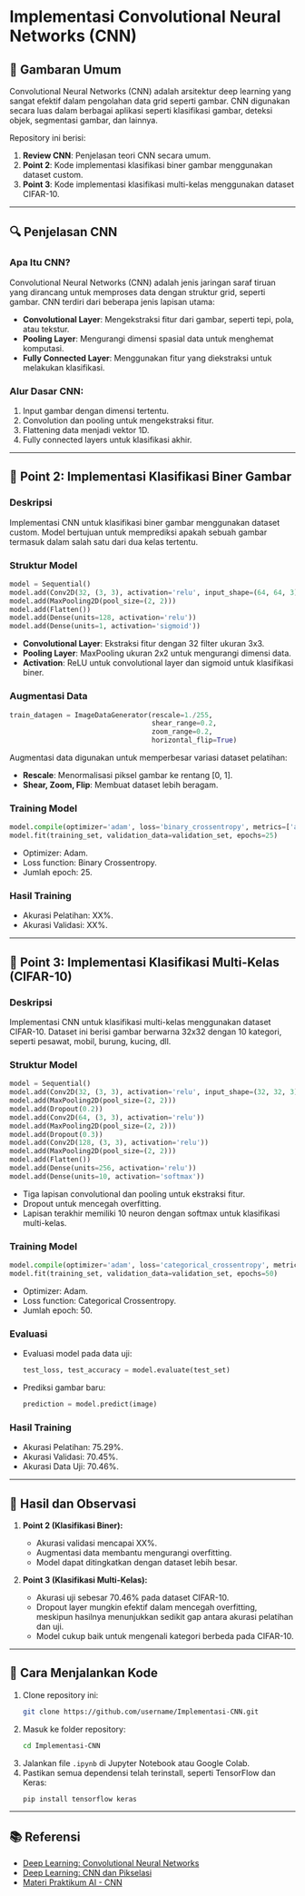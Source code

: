 
# **Implementasi Convolutional Neural Networks (CNN)**

## 📖 **Gambaran Umum**
Convolutional Neural Networks (CNN) adalah arsitektur deep learning yang sangat efektif dalam pengolahan data grid seperti gambar. CNN digunakan secara luas dalam berbagai aplikasi seperti klasifikasi gambar, deteksi objek, segmentasi gambar, dan lainnya.

Repository ini berisi:
1. **Review CNN**: Penjelasan teori CNN secara umum.
2. **Point 2**: Kode implementasi klasifikasi biner gambar menggunakan dataset custom.
3. **Point 3**: Kode implementasi klasifikasi multi-kelas menggunakan dataset CIFAR-10.

---

## 🔍 **Penjelasan CNN**

### Apa Itu CNN?
Convolutional Neural Networks (CNN) adalah jenis jaringan saraf tiruan yang dirancang untuk memproses data dengan struktur grid, seperti gambar. CNN terdiri dari beberapa jenis lapisan utama:
- **Convolutional Layer**: Mengekstraksi fitur dari gambar, seperti tepi, pola, atau tekstur.
- **Pooling Layer**: Mengurangi dimensi spasial data untuk menghemat komputasi.
- **Fully Connected Layer**: Menggunakan fitur yang diekstraksi untuk melakukan klasifikasi.

### Alur Dasar CNN:
1. Input gambar dengan dimensi tertentu.
2. Convolution dan pooling untuk mengekstraksi fitur.
3. Flattening data menjadi vektor 1D.
4. Fully connected layers untuk klasifikasi akhir.

---

## 🔎 **Point 2: Implementasi Klasifikasi Biner Gambar**

### **Deskripsi**
Implementasi CNN untuk klasifikasi biner gambar menggunakan dataset custom. Model bertujuan untuk memprediksi apakah sebuah gambar termasuk dalam salah satu dari dua kelas tertentu.

### **Struktur Model**
```python
model = Sequential()
model.add(Conv2D(32, (3, 3), activation='relu', input_shape=(64, 64, 3)))
model.add(MaxPooling2D(pool_size=(2, 2)))
model.add(Flatten())
model.add(Dense(units=128, activation='relu'))
model.add(Dense(units=1, activation='sigmoid'))
```

- **Convolutional Layer**: Ekstraksi fitur dengan 32 filter ukuran 3x3.
- **Pooling Layer**: MaxPooling ukuran 2x2 untuk mengurangi dimensi data.
- **Activation**: ReLU untuk convolutional layer dan sigmoid untuk klasifikasi biner.

### **Augmentasi Data**
```python
train_datagen = ImageDataGenerator(rescale=1./255,
                                   shear_range=0.2,
                                   zoom_range=0.2,
                                   horizontal_flip=True)
```
Augmentasi data digunakan untuk memperbesar variasi dataset pelatihan:
- **Rescale**: Menormalisasi piksel gambar ke rentang [0, 1].
- **Shear, Zoom, Flip**: Membuat dataset lebih beragam.

### **Training Model**
```python
model.compile(optimizer='adam', loss='binary_crossentropy', metrics=['accuracy'])
model.fit(training_set, validation_data=validation_set, epochs=25)
```
- Optimizer: Adam.
- Loss function: Binary Crossentropy.
- Jumlah epoch: 25.

### **Hasil Training**
- Akurasi Pelatihan: XX%.
- Akurasi Validasi: XX%.

---

## 🔎 **Point 3: Implementasi Klasifikasi Multi-Kelas (CIFAR-10)**

### **Deskripsi**
Implementasi CNN untuk klasifikasi multi-kelas menggunakan dataset CIFAR-10. Dataset ini berisi gambar berwarna 32x32 dengan 10 kategori, seperti pesawat, mobil, burung, kucing, dll.

### **Struktur Model**
```python
model = Sequential()
model.add(Conv2D(32, (3, 3), activation='relu', input_shape=(32, 32, 3)))
model.add(MaxPooling2D(pool_size=(2, 2)))
model.add(Dropout(0.2))
model.add(Conv2D(64, (3, 3), activation='relu'))
model.add(MaxPooling2D(pool_size=(2, 2)))
model.add(Dropout(0.3))
model.add(Conv2D(128, (3, 3), activation='relu'))
model.add(MaxPooling2D(pool_size=(2, 2)))
model.add(Flatten())
model.add(Dense(units=256, activation='relu'))
model.add(Dense(units=10, activation='softmax'))
```
- Tiga lapisan convolutional dan pooling untuk ekstraksi fitur.
- Dropout untuk mencegah overfitting.
- Lapisan terakhir memiliki 10 neuron dengan softmax untuk klasifikasi multi-kelas.

### **Training Model**
```python
model.compile(optimizer='adam', loss='categorical_crossentropy', metrics=['accuracy'])
model.fit(training_set, validation_data=validation_set, epochs=50)
```
- Optimizer: Adam.
- Loss function: Categorical Crossentropy.
- Jumlah epoch: 50.

### **Evaluasi**
- Evaluasi model pada data uji:
  ```python
  test_loss, test_accuracy = model.evaluate(test_set)
  ```
- Prediksi gambar baru:
  ```python
  prediction = model.predict(image)
  ```

### **Hasil Training**
- Akurasi Pelatihan: 75.29%.
- Akurasi Validasi: 70.45%.
- Akurasi Data Uji: 70.46%.

---

## 🧪 **Hasil dan Observasi**
1. **Point 2 (Klasifikasi Biner):**
   - Akurasi validasi mencapai XX%.
   - Augmentasi data membantu mengurangi overfitting.
   - Model dapat ditingkatkan dengan dataset lebih besar.

2. **Point 3 (Klasifikasi Multi-Kelas):**
   - Akurasi uji sebesar 70.46% pada dataset CIFAR-10.
   - Dropout layer mungkin efektif dalam mencegah overfitting, meskipun hasilnya menunjukkan sedikit gap antara akurasi pelatihan dan uji.
   - Model cukup baik untuk mengenali kategori berbeda pada CIFAR-10.

---

## 🚀 **Cara Menjalankan Kode**
1. Clone repository ini:
   ```bash
   git clone https://github.com/username/Implementasi-CNN.git
   ```
2. Masuk ke folder repository:
   ```bash
   cd Implementasi-CNN
   ```
3. Jalankan file `.ipynb` di Jupyter Notebook atau Google Colab.
4. Pastikan semua dependensi telah terinstall, seperti TensorFlow dan Keras:
   ```bash
   pip install tensorflow keras
   ```

---

## 📚 **Referensi**
- [Deep Learning: Convolutional Neural Networks](https://www.megabagus.id/deep-learning-convolutional-neural-networks/)
- [Deep Learning: CNN dan Pikselasi](https://www.megabagus.id/deep-learning-convolutional-neural-networks-pixilasi/)
- [Materi Praktikum AI - CNN](https://modul-praktikum-ai.vercel.app/Materi/4-convolutional-neural-network)

